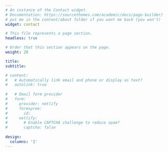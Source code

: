 ```yaml
---
# An instance of the Contact widget.
# Documentation: https://sourcethemes.com/academic/docs/page-builder/
# put me in the content/about folder if you want me back (you won't)
widget: contact

# This file represents a page section.
headless: true

# Order that this section appears on the page.
weight: 20

title:
subtitle:

# content:
#   # Automatically link email and phone or display as text?
#   autolink: true
  
#   # Email form provider
#   form:
#     provider: netlify
#     formspree:
#       id:
#     netlify:
#       # Enable CAPTCHA challenge to reduce spam?
#       captcha: false
  
design:
  columns: '1'
---
```

